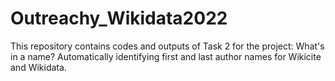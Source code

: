 # Outreachy_Wikidata2022
This repository contains codes and outputs of Task 2 for the project: What's in a name? Automatically identifying first and last author names for Wikicite and Wikidata.
